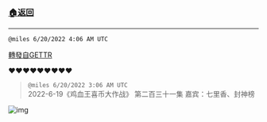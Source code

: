 ###  [:house:返回](README.md)
---


`@miles 6/20/2022 4:06 AM UTC`

[轉發自GETTR](https://gettr.com/post/p1ew0a0ec3f)

❤️❤️❤️❤️❤️❤️❤️❤️❤️

> `@miles 6/20/2022 3:06 AM UTC`<br/>2022-6-19《鸡血王喜币大作战》 第二百三十一集 嘉宾：七里香、封神榜

![img](https://media.gettr.com/group36/origin/2022/06/20/03/ac6bbc8c-e929-bcdf-d997-68cd01d0125a/9548d67018b19975dcafea4c4484666a.png)
